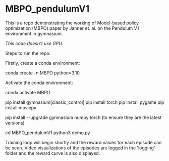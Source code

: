 # MBPO_pendulumV1

This is a repo demonstrating the working of Model-based policy optimization (MBPO) paper by Janner et. al. on the Pendulum V1 environment in gymnasium.

*This code doesn't use GPU.*

Steps to run the repo:

Firstly, create a conda environment:

 conda create -n MBPO python=3.10
 
Activate the conda environment:

conda activate MBPO

pip install gymnasium[classic_control]
pip install torch
pip install pygame
pip install moviepy

pip install --upgrade gymnasium numpy torch     (to ensure they are the latest versions)


cd MBPO_pendulumV1
python3 demo.py


Training loop will begin shortly and the reward values for each episode can be seen. Video visualizations of the episodes are logged in the 'logging' folder and the reward curve is also displayed.





